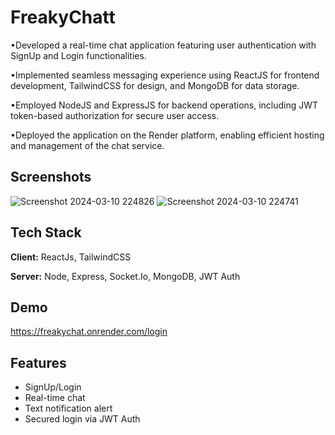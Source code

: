 
# FreakyChatt

•Developed a real-time chat application featuring user authentication with SignUp and Login functionalities.

•Implemented seamless messaging experience using ReactJS for frontend development, TailwindCSS for design, and MongoDB for data storage.

•Employed NodeJS and ExpressJS for backend operations, including JWT token-based authorization for secure user access.

•Deployed the application on the Render platform, enabling efficient hosting and management of the chat service.


## Screenshots

![Screenshot 2024-03-10 224826](https://github.com/Shubhodeep100/FreakyChat/assets/96099026/4833f72a-50e3-4d60-b389-2765839f5630)
![Screenshot 2024-03-10 224741](https://github.com/Shubhodeep100/FreakyChat/assets/96099026/5b0427a1-a4f3-49aa-99a1-eed64e983380)


## Tech Stack

**Client:** ReactJs, TailwindCSS

**Server:** Node, Express, Socket.Io, MongoDB, JWT Auth


## Demo

https://freakychat.onrender.com/login


## Features

- SignUp/Login
- Real-time chat
- Text notification alert
- Secured login via JWT Auth

